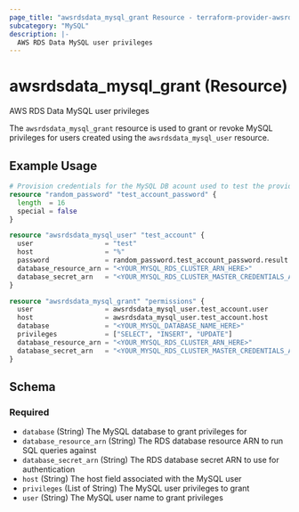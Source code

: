 ```yaml
---
page_title: "awsrdsdata_mysql_grant Resource - terraform-provider-awsrdsdata"
subcategory: "MySQL"
description: |-
  AWS RDS Data MySQL user privileges
---
```


# awsrdsdata_mysql_grant (Resource)

AWS RDS Data MySQL user privileges

The `awsrdsdata_mysql_grant` resource is used to grant or revoke MySQL privileges for users created using the `awsrdsdata_mysql_user` resource.

## Example Usage

```terraform
# Provision credentials for the MySQL DB acount used to test the provider
resource "random_password" "test_account_password" {
  length  = 16
  special = false
}

resource "awsrdsdata_mysql_user" "test_account" {
  user                  = "test"
  host                  = "%"
  password              = random_password.test_account_password.result
  database_resource_arn = "<YOUR_MYSQL_RDS_CLUSTER_ARN_HERE>"
  database_secret_arn   = "<YOUR_MYSQL_RDS_CLUSTER_MASTER_CREDENTIALS_AWS_SECRET_ARN_HERE>"
}

resource "awsrdsdata_mysql_grant" "permissions" {
  user                  = awsrdsdata_mysql_user.test_account.user
  host                  = awsrdsdata_mysql_user.test_account.host
  database              = "<YOUR_MYSQL_DATABASE_NAME_HERE>"
  privileges            = ["SELECT", "INSERT", "UPDATE"]
  database_resource_arn = "<YOUR_MYSQL_RDS_CLUSTER_ARN_HERE>"
  database_secret_arn   = "<YOUR_MYSQL_RDS_CLUSTER_MASTER_CREDENTIALS_AWS_SECRET_ARN_HERE>"
}
```

<!-- schema generated by tfplugindocs -->
## Schema

### Required

- `database` (String) The MySQL database to grant privileges for
- `database_resource_arn` (String) The RDS database resource ARN to run SQL queries against
- `database_secret_arn` (String) The RDS database secret ARN to use for authentication
- `host` (String) The host field associated with the MySQL user
- `privileges` (List of String) The MySQL user privileges to grant
- `user` (String) The MySQL user name to grant privileges
